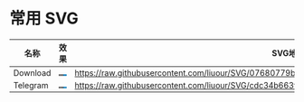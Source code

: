 # 常用 SVG 

|  名称 | 效果 | SVG地址  |
|---|---|---|
|  Download |  ![](https://raw.githubusercontent.com/liuour/SVG/07680779bf57800d72e786466f26cd2d5f339826/Download.svg)  | https://raw.githubusercontent.com/liuour/SVG/07680779bf57800d72e786466f26cd2d5f339826/Download.svg |
| Telegram | ![](https://raw.githubusercontent.com/liuour/SVG/cdc34b663fa5b26473ec25dc9e8f18bf5a328752/Telegram.svg) | https://raw.githubusercontent.com/liuour/SVG/cdc34b663fa5b26473ec25dc9e8f18bf5a328752/Telegram.svg |

